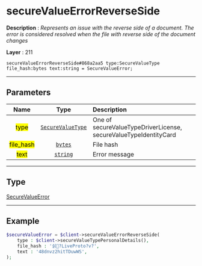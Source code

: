 # secureValueErrorReverseSide

**Description** : *Represents an issue with the reverse side of a document\. The error is considered resolved when the file with reverse side of the document changes*

**Layer** : 211

```tl
secureValueErrorReverseSide#868a2aa5 type:SecureValueType file_hash:bytes text:string = SecureValueError;
```

---

## Parameters

| Name | Type | Description |
| :---: | :---: | :--- |
| <mark>type</mark> | [`SecureValueType`](type/SecureValueType) | One of secureValueTypeDriverLicense, secureValueTypeIdentityCard |
| <mark>file_hash</mark> | [`bytes`](type/bytes) | File hash |
| <mark>text</mark> | [`string`](type/string) | Error message |

---

## Type

[SecureValueError](type/SecureValueError)

---

## Example

```php
$secureValueError = $client->secureValueErrorReverseSide(
	type : $client->secureValueTypePersonalDetails(),
	file_hash : '싥?LiveProto?v?',
	text : '48dnvz2hitTDuwWS',
);
```
